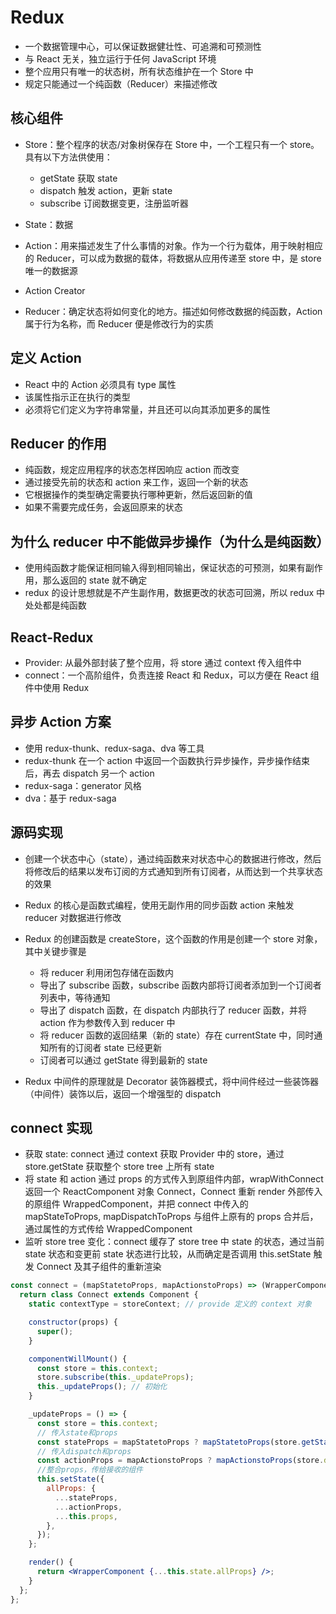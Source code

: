 # Redux

- 一个数据管理中心，可以保证数据健壮性、可追溯和可预测性
- 与 React 无关，独立运行于任何 JavaScript 环境
- 整个应用只有唯一的状态树，所有状态维护在一个 Store 中
- 规定只能通过一个纯函数（Reducer）来描述修改

## 核心组件

- Store：整个程序的状态/对象树保存在 Store 中，一个工程只有一个 store。具有以下方法供使用：

  - getState 获取 state
  - dispatch 触发 action，更新 state
  - subscribe 订阅数据变更，注册监听器

- State：数据
- Action：用来描述发生了什么事情的对象。作为一个行为载体，用于映射相应的 Reducer，可以成为数据的载体，将数据从应用传递至 store 中，是 store 唯一的数据源
- Action Creator
- Reducer：确定状态将如何变化的地方。描述如何修改数据的纯函数，Action 属于行为名称，而 Reducer 便是修改行为的实质

## 定义 Action

- React 中的 Action 必须具有 type 属性
- 该属性指示正在执行的类型
- 必须将它们定义为字符串常量，并且还可以向其添加更多的属性

## Reducer 的作用

- 纯函数，规定应用程序的状态怎样因响应 action 而改变
- 通过接受先前的状态和 action 来工作，返回一个新的状态
- 它根据操作的类型确定需要执行哪种更新，然后返回新的值
- 如果不需要完成任务，会返回原来的状态

## 为什么 reducer 中不能做异步操作（为什么是纯函数）

- 使用纯函数才能保证相同输入得到相同输出，保证状态的可预测，如果有副作用，那么返回的 state 就不确定
- redux 的设计思想就是不产生副作用，数据更改的状态可回溯，所以 redux 中处处都是纯函数

## React-Redux

- Provider: 从最外部封装了整个应用，将 store 通过 context 传入组件中
- connect：一个高阶组件，负责连接 React 和 Redux，可以方便在 React 组件中使用 Redux

## 异步 Action 方案

- 使用 redux-thunk、redux-saga、dva 等工具
- redux-thunk 在一个 action 中返回一个函数执行异步操作，异步操作结束后，再去 dispatch 另一个 action
- redux-saga：generator 风格
- dva：基于 redux-saga

## 源码实现

- 创建一个状态中心（state），通过纯函数来对状态中心的数据进行修改，然后将修改后的结果以发布订阅的方式通知到所有订阅者，从而达到一个共享状态的效果
- Redux 的核心是函数式编程，使用无副作用的同步函数 action 来触发 reducer 对数据进行修改
- Redux 的创建函数是 createStore，这个函数的作用是创建一个 store 对象，其中关键步骤是

  - 将 reducer 利用闭包存储在函数内
  - 导出了 subscribe 函数，subscribe 函数内部将订阅者添加到一个订阅者列表中，等待通知
  - 导出了 dispatch 函数，在 dispatch 内部执行了 reducer 函数，并将 action 作为参数传入到 reducer 中
  - 将 reducer 函数的返回结果（新的 state）存在 currentState 中，同时通知所有的订阅者 state 已经更新
  - 订阅者可以通过 getState 得到最新的 state

- Redux 中间件的原理就是 Decorator 装饰器模式，将中间件经过一些装饰器（中间件）装饰以后，返回一个增强型的 dispatch

## connect 实现

- 获取 state: connect 通过 context 获取 Provider 中的 store，通过 store.getState 获取整个 store tree 上所有 state
- 将 state 和 action 通过 props 的方式传入到原组件内部，wrapWithConnect 返回一个 ReactComponent 对象 Connect，Connect 重新 render 外部传入的原组件 WrappedComponent，并把 connect 中传入的 mapStateToProps, mapDispatchToProps 与组件上原有的 props 合并后，通过属性的方式传给 WrappedComponent
- 监听 store tree 变化：connect 缓存了 store tree 中 state 的状态，通过当前 state 状态和变更前 state 状态进行比较，从而确定是否调用 this.setState 触发 Connect 及其子组件的重新渲染

```jsx
const connect = (mapStatetoProps, mapActionstoProps) => (WrapperComponent) => {
  return class Connect extends Component {
    static contextType = storeContext; // provide 定义的 context 对象

    constructor(props) {
      super();
    }

    componentWillMount() {
      const store = this.context;
      store.subscribe(this._updateProps);
      this._updateProps(); // 初始化
    }

    _updateProps = () => {
      const store = this.context;
      // 传入state和props
      const stateProps = mapStatetoProps ? mapStatetoProps(store.getState(), this.props) : {};
      // 传入dispatch和props
      const actionProps = mapActionstoProps ? mapActionstoProps(store.dispatch, this.props) : {};
      //整合props，传给接收的组件
      this.setState({
        allProps: {
          ...stateProps,
          ...actionProps,
          ...this.props,
        },
      });
    };

    render() {
      return <WrapperComponent {...this.state.allProps} />;
    }
  };
};
```
